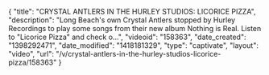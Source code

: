 {
    "title": "CRYSTAL ANTLERS IN THE HURLEY STUDIOS: LICORICE PIZZA",
    "description": "Long Beach's own Crystal Antlers stopped by Hurley Recordings to play some songs from their new album Nothing is Real. Listen to \"Licorice Pizza\" and check o...",
    "videoid": "158363",
    "date_created": "1398292471",
    "date_modified": "1418181329",
    "type": "captivate",
    "layout": "video",
    "url": "\/v\/crystal-antlers-in-the-hurley-studios-licorice-pizza\/158363"
}